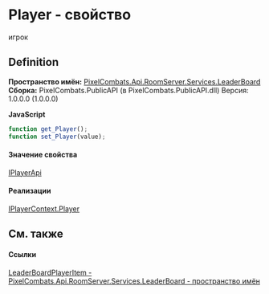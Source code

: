 # Player - свойство


игрок



## Definition
**Пространство имён:** <a href="053da073-28ae-6a88-816e-7b3ca7400c53">PixelCombats.Api.RoomServer.Services.LeaderBoard</a>  
**Сборка:** PixelCombats.PublicAPI (в PixelCombats.PublicAPI.dll) Версия: 1.0.0.0 (1.0.0.0)

**JavaScript**
``` JavaScript
function get_Player();
function set_Player(value);
```



#### Значение свойства
<a href="daff9440-f4d4-79a2-3653-919bb66eae04">IPlayerApi</a>

#### Реализации
<a href="6abdfe86-6da1-4e24-75f1-1be16ffbb7c6">IPlayerContext.Player</a>  


## См. также


#### Ссылки
<a href="838b2201-e3be-d7bf-eb0a-e608af1a25bd">LeaderBoardPlayerItem - </a>  
<a href="053da073-28ae-6a88-816e-7b3ca7400c53">PixelCombats.Api.RoomServer.Services.LeaderBoard - пространство имён</a>  

